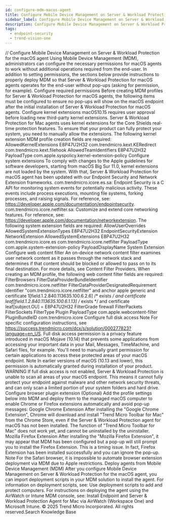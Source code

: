 ```yaml
---
id: configure-mdm-macos-agent
title: Configure Mobile Device Management on Server & Workload Protection for the macOS agent
sidebar_label: Configure Mobile Device Management on Server & Workload Protection for the macOS agent
description: Configure Mobile Device Management on Server & Workload Protection for the macOS agent
tags:
  - endpoint-security
  - trend-vision-one
---
```


/*<![CDATA[*/ $('#title').html($('meta[name=map-description]').attr('content')); /*]]>*/ Configure Mobile Device Management on Server & Workload Protection for the macOS agent Using Mobile Device Management (MDM), administrators can configure the necessary permissions for macOS agents to work without additional operations required from the end-user. In addition to setting permissions, the sections below provide instructions to properly deploy MDM so that Server & Workload Protection for macOS agents operates for the end-user without pop-ups (asking for permission, for example). Configure required permissions Before creating MDM profiles for Server & Workload Protection for macOS agents, the following items must be configured to ensure no pop-ups will show on the macOS endpoint after the initial installation of Server & Workload Protection for macOS agents. Configure kernel extensions macOS10.15 requires user approval before loading new third-party kernel extensions. Server & Workload Protection for Mac agents uses kernel extensions for the Core Shields real-time protection features. To ensure that your product can fully protect your system, you need to manually allow the extensions. The following kernel extension MDM profile creation fields are required: <key>AllowedKernelExtensions</key> <dict> <key>E8P47U2H32</key> <array> <string>com.trendmicro.kext.KERedirect</string> <string>com.trendmicro.kext.filehook</string> </array> </dict> <key>AllowedTeamIdentifiers</key> <array> <string>E8P47U2H32</string> </array> <key>PayloadType</key> <string>com.apple.syspolicy.kernel-extension-policy</string> Configure system extensions To comply with changes to the Apple guidelines for software developers, starting from macOS Big Sur 11.0, kernel extensions are not loaded by the system. With that, Server & Workload Protection for macOS agent has been updated with our Endpoint Security and Network Extension frameworks. com.trendmicro.icore.es.sa: Endpoint Security is a C API for monitoring system events for potentially malicious activity. These events include process executions, mounting file systems, forking processes, and raising signals. For reference, see: https://developer.apple.com/documentation/endpointsecurity. com.trendmicro.icore.netfilter.sa: Customize and extend core networking features. For reference, see: https://developer.apple.com/documentation/networkextension. The following system extension fields are required: <key>AllowUserOverrides</key> <true/> <key>AllowedSystemExtensionTypes</key> <dict> <key>E8P47U2H32</key> <array> <string>EndpointSecurityExtension</string> <string>NetworkExtension</string> </array> </dict> <key>AllowedSystemExtensions</key> <dict> <key>E8P47U2H32</key> <array> <string>com.trendmicro.icore.es</string> <string>com.trendmicro.icore.netfilter</string> </array> </dict> <key>PayloadType</key> <string>com.apple.system-extension-policy</string> <key>PayloadDisplayName</key> <string>System Extension</string> Configure web content filter An on-device network content filter examines user network content as it passes through the network stack and determines if that content should be blocked or allowed to pass on to its final destination. For more details, see Content Filter Providers. When creating an MDM profile, the following web content filter fields are required: <key>FilterBrowsers</key> <true/> <key>FilterDataProviderBundleIdentifier</key> <string>com.trendmicro.icore.netfilter</string> <key>FilterDataProviderDesignatedRequirement</key> <string>identifier "com.trendmicro.icore.netfilter" and anchor apple generic and certificate 1[field.1.2.840.113635.100.6.2.6] /* exists */ and certificate leaf[field.1.2.840.113635.100.6.1.13] /* exists */ and certificate leaf[subject.OU] = E8P47U2H32</string> <key>FilterGrade</key> <string>firewall</string> <key>FilterPackets</key> <false/> <key>FilterSockets</key> <true/> <key>FilterType</key> <string>Plugin</string> <key>PayloadType</key> <string>com.apple.webcontent-filter</string> <key>PluginBundleID</key> <string>com.trendmicro.icore</string> Configure full disk access Note For specific configuration instructions, see https://success.trendmicro.com/dcx/s/solution/000277823?language=en_US. Full disk access permission is a privacy feature introduced in macOS Mojave (10.14) that prevents some applications from accessing your important data in your Mail, Messages, TimeMachine, and Safari files, for example. You'll need to manually grant permission for certain applications to access these protected areas of your macOS endpoint. Note In earlier versions of macOS (10.13 and lower), this permission is automatically granted during installation of your product. WARNING If full disk access is not enabled, Server & Workload Protection is unable to scan all areas of your macOS endpoint. This means it cannot fully protect your endpoint against malware and other network security threats, and can only scan a limited portion of your system folders and hard drive. Configure browser plugin extension (Optional) Add the profile settings below into MDM and deploy them to the managed macOS computer to enable Chrome or Firefox extensions automatically and avoid pop-up messages: Google Chrome Extension After installing the "Google Chrome Extension", Chrome will download and install "Trend Micro Toolbar for Mac" from the Chrome Store, even if the Server & Workload Protection agent for macOS has not been installed. The function of "Trend Micro Toolbar for Mac" does not work yet, and cannot be uninstalled by the uninstaller. Mozilla Firefox Extension After installing the "Mozilla Firefox Extension", it may appear that MDM has been configured but a pop-up will still prompt you to install the Firefox Extension. This is a timing issue. In fact, Firefox Extension has been installed successfully and you can ignore the pop-up. Note For the Safari browser, it is impossible to automate browser extension deployment via MDM due to Apple restrictions. Deploy agents from Mobile Device Management (MDM) After you configure Mobile Device Management on Server & Workload Protection for the macOS agent, you can import deployment scripts in your MDM solution to install the agent. For information on deployment scripts, see: Use deployment scripts to add and protect computers. For instructions on deploying the agent using the AirWatch or Intune MDM console, see: Install Endpoint and Server & Workload Protection Agent for Mac via AirWatch (Workspace One) and Microsoft Intune. © 2025 Trend Micro Incorporated. All rights reserved.Search Knowledge Base